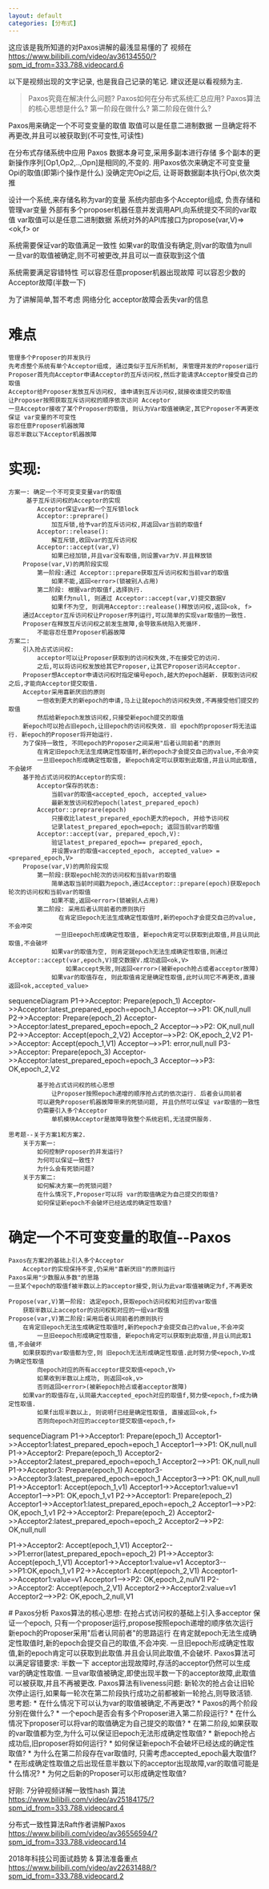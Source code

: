 ```yaml
---
layout: default
categories: [分布式]
---
```

这应该是我所知道的对Paxos讲解的最浅显易懂的了
视频在
https://www.bilibili.com/video/av36134550/?spm_id_from=333.788.videocard.6

以下是视频出现的文字记录, 也是我自己记录的笔记. 建议还是以看视频为主.


>Paxos究竟在解决什么问题?
Paxos如何在分布式系统汇总应用?
Paxos算法的核心思想是什么?
    第一阶段在做什么?
    第二阶段在做什么?

Paxos用来确定一个不可变变量的取值
    取值可以是任意二进制数据
    一旦确定将不再更改,并且可以被获取到(不可变性,可读性)

在分布式存储系统中应用 Paxos
     数据本身可变,采用多副本进行存储
     多个副本的更新操作序列[Op1,Op2,..,Opn]是相同的,不变的.
     用Paxos依次来确定不可变变量Opi的取值(即第i个操作是什么)
     没确定完Opi之后, 让哥哥数据副本执行Opi,依次类推

设计一个系统,来存储名称为var的变量
    系统内部由多个Acceptor组成, 负责存储和管理var变量
    外部有多个proposer机器任意并发调用API,向系统提交不同的var取值
    var取值可以是任意二进制数据
    系统对外的API库接口为propose(var,V)=><ok,f> or <error>    

系统需要保证var的取值满足一致性
    如果var的取值没有确定,则var的取值为null
    一旦var的取值被确定,则不可被更改,并且可以一直获取到这个值

系统需要满足容错特性
    可以容忍任意proposer机器出现故障
    可以容忍少数的Acceptor故障(半数一下)

为了讲解简单,暂不考虑
    网络分化
    acceptor故障会丢失var的信息

# 难点
	管理多个Proposer的并发执行
    先考虑整个系统有单个Acceptor组成, 通过类似于互斥所机制, 来管理并发的Proposer运行       
    Proposer首先向Acceptor申请Acceptor的互斥访问权,然后才能请求Acceptor接受自己的取值        
    Acceptor给Proposer发放互斥访问权, 谁申请到互斥访问权,就接收谁提交的取值
    让Proposer按照获取互斥访问权的顺序依次访问 Acceptor
    一旦Acceptor接收了某个Proposer的取值, 则认为Var取值被确定,其它Proposer不再更改
	保证 var变量的不可变性
	容忍任意Proposer机器故障
	容忍半数以下Acceptor机器故障

# 实现:
    方案一: 确定一个不可变变变量var的取值
         基于互斥访问权的Acceptor的实现
            Acceptor保证var和一个互斥锁lock
            Acceptor::preprare()
                加互斥锁,给予var的互斥访问权,并返回var当前的取值f
            Acceptor::release():
                解互斥锁,收回var的互斥访问权
            Acceptor::accept(var,V)
                如果已经加锁,并且var没有取值,则设置var为V.并且释放锁
        Propose(var,V)的两阶段实现
            第一阶段:通过 Acceptor::prepare获取互斥访问权和当前var的取值
                如果不能,返回<error>(锁被别人占用)
            第二阶段: 根据var的取值f,选择执行.
                如果f为null, 则通过 Acceptor::accept(var,V)提交数据V
                如果f不为空, 则调用Acceptor::realease()释放访问权,返回<ok, f>
        通过Acceptor互斥访问权让Proposer序列运行,可以简单的实现var取值的一致性.
        Proposer在释放互斥访问权之前发生故障,会导致系统陷入死循环.
            不能容忍任意Proposer机器故障
    方案二:
        引入抢占式访问权:
            acceptor可以让Proposer获取到的访问权失效,不在接受它的访问.
            之后,可以将访问权发放给其它Proposer,让其它Proposer访问Acceptor.
        Proposer想Acceptor申请访问权时指定编号epoch,越大的epoch越新. 获取到访问权之后,才能向Acceptor提交取值.
        Acceptor采用喜新厌旧的原则
            一但收到更大的新epoch的申请,马上让就epoch的访问权失效,不再接受他们提交的取值
            然后给新epoch发放访问权,只接受新epoch提交的取值
        新epoch可以抢占旧epoch,让旧epoch的访问权失效. 旧 epoch的proposer将无法运行. 新epoch的Proposer将开始运行.
        为了保持一致性, 不同epoch的Proposer之间采用"后者认同前者"的原则 
            在肯定旧epoch无法生成确定性取值时,新的epoch才会提交自己的value,不会冲突
            一旦旧eepoch形成确定性取值, 新epoch肯定可以获取到此取值,并且认同此取值,不会破坏
        基于抢占式访问权的Acceptor的实现:
            Acceptor保存的状态:
                当前var的取值<accepted_epoch, accepted_value>
                最新发放访问权的epoch(latest_prepared_epoch)
            Acceptor::preprare(epoch)
                只接收比latest_prepared_epoch更大的epoch, 并给予访问权
                记录latest_prepared_epoch=epoch; 返回当前var的取值
            Acceptor::accept(var, prepared_epoch,V):
                验证latest_prepared_epoch== prepared_epoch,
                并设置var的取值<accepted_epoch, accepted_value> = <prepared_epoch,V>
        Propose(var,V)的两阶段实现
            第一阶段:获取epoch轮次的访问权和当前var的取值
                简单选取当前时间戳为epoch,通过Acceptor::prepare(epoch)获取epoch轮次的访问权和当前var的取值
                如果不能,返回<error>(锁被别人占用)
            第二阶段: 采用后者认同前者的原则执行
                  在肯定旧epoch无法生成确定性取值时,新的epoch才会提交自己的value,不会冲突
                 一旦旧eepoch形成确定性取值, 新epoch肯定可以获取到此取值,并且认同此取值,不会破坏
                如果var的取值为空, 则肯定就epoch无法生成确定性取值,则通过Acceptor::accept(var,epoch,V)提交数据V.成功返回<ok,V>
                    如果accept失败,则返回<error>(被新epoch抢占或者acceptor故障)
                如果var的取值存在, 则此取值肯定是确定性取值,此时认同它不再更改,直接返回<ok,accepted_value>
<script src="/static/mermaid.min.js"></script>

<div class="mermaid">
sequenceDiagram
 P1->>Acceptor: Prepare(epoch_1)
Acceptor->>Acceptor:latest_prepared_epoch=epoch_1
Acceptor-->>P1: OK,null,null
P2->>Acceptor: Prepare(epoch_2)
Acceptor->>Acceptor:latest_prepared_epoch=epoch_2
Acceptor-->>P2: OK,null,null
P2->>Acceptor: Accept(epoch_2,V2)
Acceptor-->>P2: OK,epoch_2,V2
P1->>Acceptor: Accept(epoch_1,V1)
Acceptor-->>P1: error,null,null
P3->>Acceptor: Prepare(epoch_3)
Acceptor->>Acceptor:latest_prepared_epoch=epoch_3
Acceptor-->>P3: OK,epoch_2,V2
</div>

            基于抢占式访问权的核心思想
                让Proposer按照epoch递增的顺序抢占式的依次运行. 后者会认同前者
            可以避免Proposer机器故障带来的死锁问题, 并且仍然可以保证 var取值的一致性    
            仍需要引入多个Acceptor
                单机模块Acceptor是故障导致整个系统宕机,无法提供服务.

    思考题--关于方案1和方案2.
        关于方案一:
            如何控制Proposer的并发运行?
            为何可以保证一致性?
            为什么会有死锁问题?
        关于方案二:
            如何解决方案一的死锁问题?
            在什么情况下,Proposer可以将 var的取值确定为自己提交的取值?
            如何保证新epoch不会破坏已经达成的确定性取值?
# 确定一个不可变变量的取值--Paxos
    Paxos在方案2的基础上引入多个Acceptor
        Acceptor的实现保持不变,仍采用"喜新厌旧"的原则运行
    Paxos采用"少数服从多数"的思路
    一旦某个epoch的取值f被半数以上的acceptor接受,则认为此var取值被确定为f,不再更改

    Propose(var,V)第一阶段: 选定epoch,获取epoch访问权和对应的var取值
        获取半数以上acceptor的访问权和对应的一组var取值
    Propose(var,V)第二阶段:采用后者认同前者的原则执行
        在肯定旧epoch无法生成确定性取值时,新的epoch才会提交自己的value,不会冲突
            一旦旧eepoch形成确定性取值, 新epoch肯定可以获取到此取值,并且认同此取1值,不会破坏
        如果获取的var取值都为空,则 旧epoch无法形成确定性取值.此时努力使<epoch,V>成为确定性取值
            向epoch对应的所有acceptor提交取值<epoch,V>
            如果收到半数以上成功, 则返回<ok,v>
            否则返回<error>(被新epoch抢占或者acceptor故障)
        如果var的取值存在,认同最大accepted_epoch对应的取值f,努力使<epoch,f>成为确定性取值.
            如果f出现半数以上, 则说明f已经是确定性取值, 直接返回<ok,f>
            否则向epoch对应的acceptor提交取值<epoch,f>


<div class="mermaid">
sequenceDiagram
P1->>Acceptor1: Prepare(epoch_1)
Acceptor1->>Acceptor1:latest_prepared_epoch=epoch_1
Acceptor1-->>P1: OK,null,null
P1->>Acceptor2: Prepare(epoch_1)
Acceptor2->>Acceptor2:latest_prepared_epoch=epoch_1
Acceptor2-->>P1: OK,null,null
P1->>Acceptor3: Prepare(epoch_1)
Acceptor3->>Acceptor3:latest_prepared_epoch=epoch_1
Acceptor3-->>P1: OK,null,null
P1->>Acceptor1: Accept(epoch_1,v1)
Acceptor1->>Acceptor1:value=v1
Acceptor1-->>P1: OK,epoch_1,v1
P2->>Acceptor1: Prepare(epoch_2)
Acceptor1->>Acceptor1:latest_prepared_epoch=epoch_2
Acceptor1-->>P2: OK,epoch_1,v1
P2->>Acceptor2: Prepare(epoch_2)
Acceptor2->>Acceptor2:latest_prepared_epoch=epoch_2
Acceptor2-->>P2: OK,null,null

P1->>Acceptor2: Accept(epoch_1,V1)
Acceptor2-->>P1:error(latest_prepared_epoch=epoch_2)
P1->>Acceptor3: Accept(epoch_1,V1)
Acceptor1->>Acceptor1:value=v1
Acceptor3-->>P1:OK,epoch_1,v1
P2->>Acceptor1: Accept(epoch_2,V1)
Acceptor1->>Acceptor1:value=v1
Acceptor1-->>P2: OK,epoch_2,nulV1l
P2->>Acceptor2: Accept(epoch_2,V1)
Acceptor2->>Acceptor2:value=v1
Acceptor2-->>P2: OK,epoch_2,null,V1

</div>
# Paxos分析
	Paxos算法的核心思想:
    	在抢占式访问权的基础上引入多acceptor
   	 保证一个epoch, 只有一个proposer运行,propose按照epoch递增的顺序依次运行
   	 新epoch的Proposer采用"后者认同前者"的思路运行
        在肯定就epoch无法生成确定性取值时,新的epoch会提交自己的取值,不会冲突.
        一旦旧epoch形成确定性取值,新的epoch肯定可以获取到此取值.并且会认同此取值,不会破坏.
    Paxos算法可以满足容错要求:
        半数一下 acceptor出现故障时,存活的acceptor仍然可以生成var的确定性取值.
        一旦var取值被确定,即使出现半数一下的acceptor故障,此取值可以被获取,并且不再被更改.
    Paxos算法有liveness问题:
        新轮次的抢占会让旧轮次停止运行,如果每一轮次在第二阶段执行成功之前都被新一轮抢占,则导致活锁.
思考题:
* 在什么情况下可以认为var的取值被确定,不再更改?
* Paxos的两个阶段分别在做什么?
* 一个epoch是否会有多个Proposer进入第二阶段运行?
* 在什么情况下proposer可以将var的取值确定为自己提交的取值?
* 在第二阶段,如果获取的var取值都为空,为什么可以保证旧epoch无法形成确定性取值?
* 新epoch抢占成功后,旧proposer将如何运行?
* 如何保证新epoch不会破坏已经达成的确定性取值?
* 为什么在第二阶段存在var取值时, 只需考虑accepted_epoch最大取值f?
* 在形成确定性取值之后出现任意半数以下的acceptor出现故障,var的取值可能是什么情况?
* 为何之后新的Proposer可以形成确定性取值?


好刚: 7分钟视频详解一致性hash 算法
https://www.bilibili.com/video/av25184175/?spm_id_from=333.788.videocard.4


分布式一致性算法Raft作者讲解Paxos
https://www.bilibili.com/video/av36556594/?spm_id_from=333.788.videocard.14

2018年科技公司面试趋势 & 算法准备重点
https://www.bilibili.com/video/av22631488/?spm_id_from=333.788.videocard.2